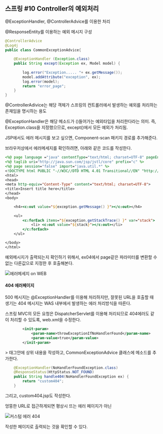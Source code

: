 ## 스프링 #10  Controller의 예외처리

@ExceptionHandler, @ControllerAdvice를 이용한 처리

@ResponseEntity를 이용하는 예외 메시지 구성

```java
@ControllerAdvice
@Log4j
public class CommonExceptionAdvice{
	
	@ExceptionHandler (Exception.class)
	public String except(Exception ex, Model model) {
		
		log.error("Exception..... "+ ex.getMessage());
		model.addAttribute("exception", ex);
		log.error(model);
		return "error_page";
	}
}
```



@ControllerAdivice는 해당 객체가 스프링의 컨트롤러에서 발생하는 예외를 처리하는 존재임을 명시하는 용도

@ExceptionHandler은 해당 메소드가 ()들어가는 예외타입을 처리한다라는 의미. 즉, Exception.class을 지정했으므로, except()에서 모든 예외가 처리됨.

JSP에서도 에러 메시지를 보고 싶으면, Component-scan 패키지 경로를 추가해준다.



브라우저상에서 에러메세지를 확인하려면, 아래와 같은 코드를 작성한다.

```jsp
<%@ page language ="java" contentType="text/html; charset=UTF-8" pageEncoding="UTF-8" %>
<%@ taglib uri="http://java.sun.com/jsp/jstl/core" prefix="c" %>
<%@ page session="false" import="java.util.*" %>
<!DOCTYPE html PUBLIC "-//W3C//DTD HTML 4.01 Transitional//EN" "http://www.w3.org/TR/html4/loose.dtd">
<html>
<head>
<meta http-equiv="Content-Type" content="text/html; charset=UTF-8">
<title>Insert title here</title>
</head>
<body>

	<h4><c:out value="${exception.getMessage() }"></c:out></h4>
	
	<ul>
		<c:forEach items="${exception.getStackTrace() }" var="stack">
			<li> <c:out value="${stack}"></c:out></li>
		</c:forEach>
	</ul>

</body>
</html>
```



예외메시지가 출력되는지 확인하기 위해서, ex04에서 page같은 파라미터를 변환할 수 없는 다른값으로 지정한 후 호출해본다.

![에러메세지 on WEB](https://user-images.githubusercontent.com/55486644/81934268-a5efc080-9629-11ea-8093-6748540d1e42.JPG)





#### 404 에러페이지

500 메시지는 @ExceptionHandler를 이용해 처리하지만, 잘못된 URL을 호출할 때 생기는 404 메시지는 WAS 내부에서 발생하는 에러 처리방식을 따른다.



스프링 MVC의 모든 요청은 DispatcherServlet를 이용해 처리되므로 404에러도 같이 처리할 수 있도록, web.xml을 수정한다.

```xml
		<init-param>
			<param-name>throwExceptionIfNoHandlerFound</param-name>
			<param-value>true</param-value>
		</init-param>
```

<servlet>> 태그안에 상위 내용을 작성하고, CommonExceptionAdvice 클래스에 메소드를 추가한다.

```java
	@ExceptionHandler(NoHandlerFoundException.class)
	@ResponseStatus(HttpStatus.NOT_FOUND)
	public String handle404(NoHandlerFoundException ex) {
		return "custom404";
	}
```



그리고, custom404.jsp도 작성한다.



엉뚱한 URL로 접근하게되면 평상시 뜨는 에러 페이지가 아닌

![커스텀 에러 404](https://user-images.githubusercontent.com/55486644/81935713-0c75de00-962c-11ea-8ef4-b2d5b5ba8a39.JPG)

작성한 페이지로 출력되는 것을 확인할 수 있다.


